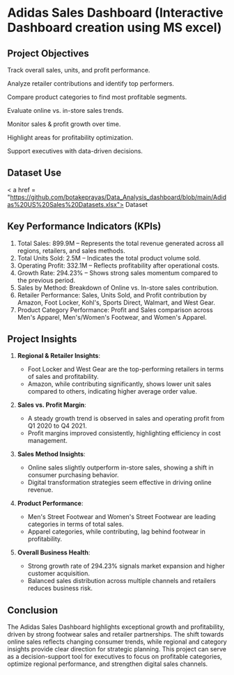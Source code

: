 # Adidas Sales Dashboard (Interactive Dashboard creation using MS excel)
## Project Objectives 

Track overall sales, units, and profit performance.

Analyze retailer contributions and identify top performers.

Compare product categories to find most profitable segments.

Evaluate online vs. in-store sales trends.

Monitor sales & profit growth over time.

Highlight areas for profitability optimization.

Support executives with data-driven decisions.

## Dataset Use
< a href = "https://github.com/botakeprayas/Data_Analysis_dashboard/blob/main/Adidas%20US%20Sales%20Datasets.xlsx"> Dataset </a>

## Key Performance Indicators (KPIs)
1. Total Sales: 899.9M – Represents the total revenue generated across all regions, retailers, and sales methods.
2. Total Units Sold: 2.5M – Indicates the total product volume sold.
3. Operating Profit: 332.1M – Reflects profitability after operational costs.
4. Growth Rate: 294.23% – Shows strong sales momentum compared to the previous period.
5. Sales by Method: Breakdown of Online vs. In-store sales contribution.
6. Retailer Performance: Sales, Units Sold, and Profit contribution by Amazon, Foot Locker, Kohl's, Sports Direct, Walmart, and West Gear.
7. Product Category Performance: Profit and Sales comparison across Men's Apparel, Men's/Women's Footwear, and Women's Apparel.

## Project Insights

1. **Regional & Retailer Insights**:
   - Foot Locker and West Gear are the top-performing retailers in terms of sales and profitability.
   - Amazon, while contributing significantly, shows lower unit sales compared to others, indicating higher average order value.

2. **Sales vs. Profit Margin**:
   - A steady growth trend is observed in sales and operating profit from Q1 2020 to Q4 2021.
   - Profit margins improved consistently, highlighting efficiency in cost management.

3. **Sales Method Insights**:
   - Online sales slightly outperform in-store sales, showing a shift in consumer purchasing behavior.
   - Digital transformation strategies seem effective in driving online revenue.

4. **Product Performance**:
   - Men's Street Footwear and Women's Street Footwear are leading categories in terms of total sales.
   - Apparel categories, while contributing, lag behind footwear in profitability.

5. **Overall Business Health**:
   - Strong growth rate of 294.23% signals market expansion and higher customer acquisition.
   - Balanced sales distribution across multiple channels and retailers reduces business risk.

## Conclusion
The Adidas Sales Dashboard highlights exceptional growth and profitability, driven by strong footwear sales and retailer partnerships. 
The shift towards online sales reflects changing consumer trends, while regional and category insights provide clear direction for strategic planning. 
This project can serve as a decision-support tool for executives to focus on profitable categories, optimize regional performance, and strengthen digital sales channels.






